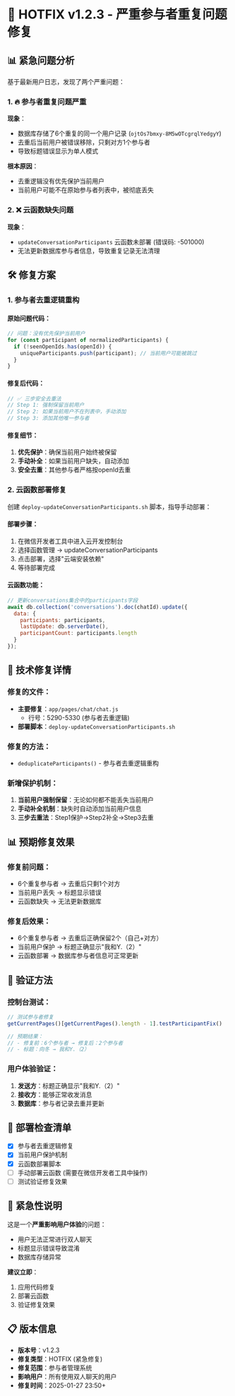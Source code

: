 # 🚨 HOTFIX v1.2.3 - 严重参与者重复问题修复

## 📊 紧急问题分析

基于最新用户日志，发现了两个严重问题：

### 1. 🔥 **参与者重复问题严重** 
**现象**：
- 数据库存储了6个重复的同一个用户记录 (`ojtOs7bmxy-8M5wOTcgrqlYedgyY`)
- 去重后当前用户被错误移除，只剩对方1个参与者
- 导致标题错误显示为单人模式

**根本原因**：
- 去重逻辑没有优先保护当前用户
- 当前用户可能不在原始参与者列表中，被彻底丢失

### 2. ❌ **云函数缺失问题**
**现象**：
- `updateConversationParticipants` 云函数未部署 (错误码: -501000)
- 无法更新数据库参与者信息，导致重复记录无法清理

## 🛠️ 修复方案

### 1. **参与者去重逻辑重构**

#### 原始问题代码：
```javascript
// 问题：没有优先保护当前用户
for (const participant of normalizedParticipants) {
  if (!seenOpenIds.has(openId)) {
    uniqueParticipants.push(participant); // 当前用户可能被跳过
  }
}
```

#### 修复后代码：
```javascript
// ✅ 三步安全去重法
// Step 1: 强制保留当前用户
// Step 2: 如果当前用户不在列表中，手动添加
// Step 3: 添加其他唯一参与者
```

#### 修复细节：
1. **优先保护**：确保当前用户始终被保留
2. **手动补全**：如果当前用户缺失，自动添加
3. **安全去重**：其他参与者严格按openId去重

### 2. **云函数部署修复**

创建 `deploy-updateConversationParticipants.sh` 脚本，指导手动部署：

#### 部署步骤：
1. 在微信开发者工具中进入云开发控制台
2. 选择函数管理 → updateConversationParticipants
3. 点击部署，选择"云端安装依赖"
4. 等待部署完成

#### 云函数功能：
```javascript
// 更新conversations集合中的participants字段
await db.collection('conversations').doc(chatId).update({
  data: {
    participants: participants,
    lastUpdate: db.serverDate(),
    participantCount: participants.length
  }
});
```

## 🔧 技术修复详情

### 修复的文件：
- **主要修复**：`app/pages/chat/chat.js` 
  - 行号：5290-5330 (参与者去重逻辑)
- **部署脚本**：`deploy-updateConversationParticipants.sh`

### 修复的方法：
- `deduplicateParticipants()` - 参与者去重逻辑重构

### 新增保护机制：
1. **当前用户强制保留**：无论如何都不能丢失当前用户
2. **手动补全机制**：缺失时自动添加当前用户信息
3. **三步去重法**：Step1保护→Step2补全→Step3去重

## 📊 预期修复效果

### 修复前问题：
- 6个重复参与者 → 去重后只剩1个对方
- 当前用户丢失 → 标题显示错误
- 云函数缺失 → 无法更新数据库

### 修复后效果：
- 6个重复参与者 → 去重后正确保留2个（自己+对方）
- 当前用户保护 → 标题正确显示"我和Y.（2）"
- 云函数部署 → 数据库参与者信息可正常更新

## 🧪 验证方法

### 控制台测试：
```javascript
// 测试参与者修复
getCurrentPages()[getCurrentPages().length - 1].testParticipantFix()

// 预期结果：
// - 修复前：6个参与者 → 修复后：2个参与者
// - 标题：向冬 → 我和Y.（2）
```

### 用户体验验证：
1. **发送方**：标题正确显示"我和Y.（2）"
2. **接收方**：能够正常收发消息
3. **数据库**：参与者记录去重并更新

## 📝 部署检查清单

- [x] 参与者去重逻辑修复
- [x] 当前用户保护机制
- [x] 云函数部署脚本
- [ ] 手动部署云函数 (需要在微信开发者工具中操作)
- [ ] 测试验证修复效果

## 🚀 紧急性说明

这是一个**严重影响用户体验**的问题：
- 用户无法正常进行双人聊天
- 标题显示错误导致混淆
- 数据库存储异常

**建议立即**：
1. 应用代码修复
2. 部署云函数 
3. 验证修复效果

## 📋 版本信息

- **版本号**：v1.2.3
- **修复类型**：HOTFIX (紧急修复)
- **修复范围**：参与者管理系统
- **影响用户**：所有使用双人聊天的用户
- **修复时间**：2025-01-27 23:50+ 
